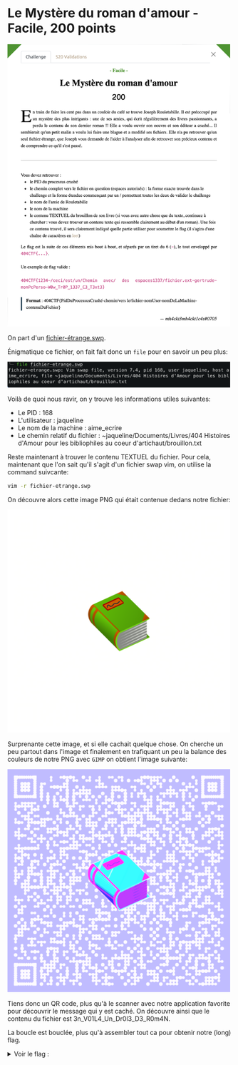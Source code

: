# Le Mystère du roman d'amour - Facile, 200 points

<img src="chall.png" width=500>

On part d'un [fichier-étrange.swp](./fichier-etrange.swp).

Énigmatique ce fichier, on fait fait donc un `file` pour en savoir un peu plus:

<img src="./file_result.png" width=500>


Voilà de quoi nous ravir, on y trouve les informations utiles suivantes:
- Le PID : 168
- L'utilisateur : jaqueline
- Le nom de la machine : aime_ecrire
- Le chemin relatif du fichier : ~jaqueline/Documents/Livres/404 Histoires d'Amour pour les bibliophiles au coeur d'artichaut/brouillon.txt

Reste maintenant à trouver le contenu TEXTUEL du fichier. 
Pour cela, maintenant que l'on sait qu'il s'agit d'un fichier swap vim, on utilise la command suivcante: 

```bash
vim -r fichier-etrange.swp
```

On découvre alors cette image PNG qui était contenue dedans notre fichier:

<img src="./brouillon.png" width=500>

Surprenante cette image, et si elle cachait quelque chose. On cherche un peu partout dans l'image et finalement en trafiquant un peu la balance des couleurs de notre PNG avec `GIMP` on obtient l'image suivante: 

<img src="./brouillon_with_hidden_QR_code.png" width=500>

Tiens donc un QR code, plus qu'à le scanner avec notre application favorite pour découvrir le message qui y est caché. On découvre ainsi que le contenu du fichier est 3n_V01L4_Un_Dr0l3_D3_R0m4N.

La boucle est bouclée, plus qu'à assembler tout ca pour obtenir notre (long) flag.

<details>
<summary>Voir le flag :</summary>

***FLAG:  404CTF{168-~jaqueline/Documents/Livres/404 Histoires d'Amour pour les bibliophiles au coeur d'artichaut/brouillon.txt-jaqueline-aime_ecrire-3n_V01L4_Un_Dr0l3_D3_R0m4N}***
</details>